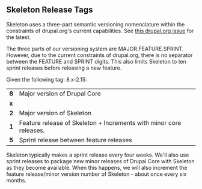 ## Skeleton Release Tags

Skeleton uses a three-part semantic versioning nomenclature within the
constraints of drupal.org's current capabilities. See
[this drupal.org issue](https://www.drupal.org/node/1612910) for the latest.

The three parts of our versioning system are MAJOR.FEATURE.SPRINT. However, due
to the current constraints of drupal.org, there is no separator between the
FEATURE and SPRINT digits. This also limits Skeleton to ten sprint releases
before releasing a new feature.

Given the following tag: 8.x-2.15:

|       |                              |
|-------|------------------------------|
| __8__ | Major version of Drupal Core |
| __x__ |  |
| __2__ | Major version of Skeleton |
| __1__ | Feature release of Skeleton + Increments with minor core releases. |
| __5__ | Sprint release between feature releases |

Skeleton typically makes a sprint release every four weeks. We'll also use
sprint releases to package new minor releases of Drupal Core with Skeleton as
they become available. When this happens, we will also increment the feature
release/minor version number of Skeleton - about once every six months.

<!-- Links Referenced -->

[lightning]:                  https://github.com/acquia/lightning
[wxt-project]:                https://github.com/drupalwxt/wxt-project
